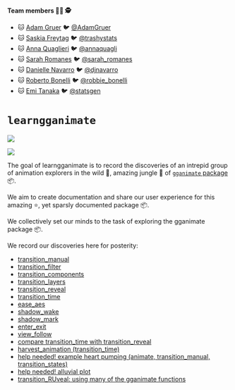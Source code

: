 
<!-- README.md is generated from README.Rmd. Please edit that file -->
**Team members 👩‍🌾 🕵**

-   🐱 [Adam Gruer](https://github.com/adam-gruer) 🐦 [@AdamGruer](https://twitter.com/AdamGruer)
-   🐱 [Saskia Freytag](https://github.com/SaskiaFreytag) 🐦 [@trashystats](https://twitter.com/trashystats)
-   🐱 [Anna Quaglieri](https://github.com/SaskiaFreytag) 🐦 [@annaquagli](https://twitter.com/annaquagli)
-   🐱 [Sarah Romanes](https://github.com/sarahromanes) 🐦 [@sarah\_romanes](https://twitter.com/sarah_romanes)
-   🐱 [Danielle Navarro](https://github.com/djnavarro) 🐦 [@djnavarro](https://twitter.com/djnavarro)
-   🐱 [Roberto Bonelli](https://github.com/Robbie90) 🐦 [@robbie\_bonelli](https://twitter.com/robbie_bonelli)
-   🐱 [Emi Tanaka](https://github.com/emitanaka) 🐦 [@statsgen](https://twitter.com/statsgen)

`learngganimate`
================

![](transition_manual_files/figure-gfm/unnamed-chunk-2-1.gif)

![](RuPaul_excercise/making_gganimate_fab_files/figure-markdown_github/rupaulgif-1.gif)

The goal of learngganimate is to record the discoveries of an intrepid group of animation explorers in the wild 🐯, amazing jungle 🌲 of [`gganimate` package](https://github.com/thomasp85/gganimate) 📦.

We aim to create documentation and share our user experience for this amazing ⭐, yet sparsly documented package 📦.

We collectively set our minds to the task of exploring the gganimate package 📦.

We record our discoveries here for posterity:

-   [transition\_manual](transition_manual.md)
-   [transition\_filter](transition_filter.md)
-   [transition\_components](transition_components.md)
-   [transition\_layers](transition_layers.md)
-   [transition\_reveal](transition_reveal/transition_reveal.md)
-   [transition\_time](transition_time/transition_time.md)
-   [ease\_aes](ease_aes.md)
-   [shadow\_wake](shadow_wake.md)
-   [shadow\_mark](shadow_mark.md)
-   [enter\_exit](enter_exit/enter_exit.md)
-   [view\_follow](view_follow.md)
-   [compare transition\_time with transition\_reveal](transition_time_vs_transition_reveal.md)
-   [harvest\_animation (transition\_time)](example_harvest_animation.md)
-   [help needed! example heart pumping (animate, transition\_manual, transition\_states)](example_heart_pumping.md)
-   [help needed! alluvial plot](alluvial_plot.md)
-   [transition\_RUveal: using many of the gganimate functions](RuPaul_excercise/making_gganimate_fab.md)
